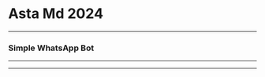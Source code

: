 # Asta Md 2024
-----------------------
### Simple WhatsApp Bot
-----------------------

-----------------------
